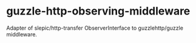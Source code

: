 # guzzle-http-observing-middleware
Adapter of slepic/http-transfer ObserverInterface to guzzlehttp/guzzle middleware.
